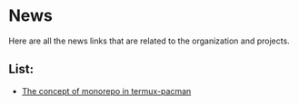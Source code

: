 # News
Here are all the news links that are related to the organization and projects.

## List:
- [The concept of monorepo in termux-pacman](1)

